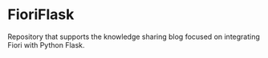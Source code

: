 # FioriFlask
Repository that supports the knowledge sharing blog focused on integrating Fiori with Python Flask.
